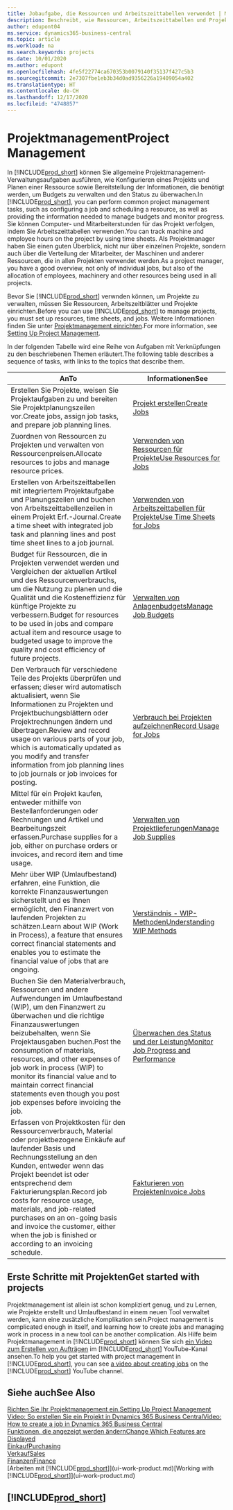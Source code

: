 ```yaml
---
title: Jobaufgabe, die Ressourcen und Arbeitszeittabellen verwendet | Microsoft Docs
description: Beschreibt, wie Ressourcen, Arbeitszeittabellen und Projekte genutzt werden, um Projekte zu verwalten.
author: edupont04
ms.service: dynamics365-business-central
ms.topic: article
ms.workload: na
ms.search.keywords: projects
ms.date: 10/01/2020
ms.author: edupont
ms.openlocfilehash: 4fe5f22774ca670353b0079140f35137f427c5b3
ms.sourcegitcommit: 2e7307fbe1eb3b34d0ad9356226a19409054a402
ms.translationtype: HT
ms.contentlocale: de-CH
ms.lasthandoff: 12/17/2020
ms.locfileid: "4748857"
---
```

# <a name="project-management"></a><span data-ttu-id="1521d-103">Projektmanagement</span><span class="sxs-lookup"><span data-stu-id="1521d-103">Project Management</span></span>
<span data-ttu-id="1521d-104">In [!INCLUDE[prod_short](includes/prod_short.md)] können Sie allgemeine Projektmanagement-Verwaltungsaufgaben ausführen, wie Konfigurieren eines Projekts und Planen einer Ressource sowie Bereitstellung der Informationen, die benötigt werden, um Budgets zu verwalten und den Status zu überwachen.</span><span class="sxs-lookup"><span data-stu-id="1521d-104">In [!INCLUDE[prod_short](includes/prod_short.md)], you can perform common project management tasks, such as configuring a job and scheduling a resource, as well as providing the information needed to manage budgets and monitor progress.</span></span> <span data-ttu-id="1521d-105">Sie können Computer- und Mitarbeiterstunden für das Projekt verfolgen, indem Sie Arbeitszeittabellen verwenden.</span><span class="sxs-lookup"><span data-stu-id="1521d-105">You can track machine and employee hours on the project by using time sheets.</span></span> <span data-ttu-id="1521d-106">Als Projektmanager haben Sie einen guten Überblick, nicht nur über einzelnen Projekte, sondern auch über die Verteilung der Mitarbeiter, der Maschinen und anderer Ressourcen, die in allen Projekten verwendet werden.</span><span class="sxs-lookup"><span data-stu-id="1521d-106">As a project manager, you have a good overview, not only of individual jobs, but also of the allocation of employees, machinery and other resources being used in all projects.</span></span>

<span data-ttu-id="1521d-107">Bevor Sie [!INCLUDE[prod_short](includes/prod_short.md)] verwnden können, um Projekte zu verwalten, müssen Sie Ressourcen, Arbeitszeitblätter und Projekte einrichten.</span><span class="sxs-lookup"><span data-stu-id="1521d-107">Before you can use [!INCLUDE[prod_short](includes/prod_short.md)] to manage projects, you must set up resources, time sheets, and jobs.</span></span> <span data-ttu-id="1521d-108">Weitere Informationen finden Sie unter [Projektmanagement einrichten](projects-setup-projects.md).</span><span class="sxs-lookup"><span data-stu-id="1521d-108">For more information, see [Setting Up Project Management](projects-setup-projects.md).</span></span>  

<span data-ttu-id="1521d-109">In der folgenden Tabelle wird eine Reihe von Aufgaben mit Verknüpfungen zu den beschriebenen Themen erläutert.</span><span class="sxs-lookup"><span data-stu-id="1521d-109">The following table describes a sequence of tasks, with links to the topics that describe them.</span></span>

| <span data-ttu-id="1521d-110">An</span><span class="sxs-lookup"><span data-stu-id="1521d-110">To</span></span> | <span data-ttu-id="1521d-111">Informationen</span><span class="sxs-lookup"><span data-stu-id="1521d-111">See</span></span> |
| --- | --- |
| <span data-ttu-id="1521d-112">Erstellen Sie Projekte, weisen Sie Projektaufgaben zu und bereiten Sie Projektplanungszeilen vor.</span><span class="sxs-lookup"><span data-stu-id="1521d-112">Create jobs, assign job tasks, and prepare job planning lines.</span></span> |[<span data-ttu-id="1521d-113">Projekt erstellen</span><span class="sxs-lookup"><span data-stu-id="1521d-113">Create Jobs</span></span>](projects-how-create-jobs.md) |
| <span data-ttu-id="1521d-114">Zuordnen von Ressourcen zu Projekten und verwalten von Ressourcenpreisen.</span><span class="sxs-lookup"><span data-stu-id="1521d-114">Allocate resources to jobs and manage resource prices.</span></span> |[<span data-ttu-id="1521d-115">Verwenden von Ressourcen für Projekte</span><span class="sxs-lookup"><span data-stu-id="1521d-115">Use Resources for Jobs</span></span>](projects-how-use-resources.md) |
| <span data-ttu-id="1521d-116">Erstellen von Arbeitszeittabellen mit integriertem Projektaufgabe und Planungszeilen und buchen von Arbeitszeittabellenzeilen in einem Projekt Erf.-Journal.</span><span class="sxs-lookup"><span data-stu-id="1521d-116">Create a time sheet with integrated job task and planning lines and post time sheet lines to a job journal.</span></span> |[<span data-ttu-id="1521d-117">Verwenden von Arbeitszeittabellen für Projekte</span><span class="sxs-lookup"><span data-stu-id="1521d-117">Use Time Sheets for Jobs</span></span>](projects-how-use-time-sheets.md) |
| <span data-ttu-id="1521d-118">Budget für Ressourcen, die in Projekten verwendet werden und Vergleichen der aktuellen Artikel und des Ressourcenverbrauchs, um die Nutzung zu planen und die Qualität und die Kosteneffizienz für künftige Projekte zu verbessern.</span><span class="sxs-lookup"><span data-stu-id="1521d-118">Budget for resources to be used in jobs and compare actual item and resource usage to budgeted usage to improve the quality and cost efficiency of future projects.</span></span> |[<span data-ttu-id="1521d-119">Verwalten von Anlagenbudgets</span><span class="sxs-lookup"><span data-stu-id="1521d-119">Manage Job Budgets</span></span>](projects-how-manage-budgets.md) |
| <span data-ttu-id="1521d-120">Den Verbrauch für verschiedene Teile des Projekts überprüfen und erfassen; dieser wird automatisch aktualisiert, wenn Sie Informationen zu Projekten und Projektbuchungsblättern oder Projektrechnungen ändern und übertragen.</span><span class="sxs-lookup"><span data-stu-id="1521d-120">Review and record usage on various parts of your job, which is automatically updated as you modify and transfer information from job planning lines to job journals or job invoices for posting.</span></span> |[<span data-ttu-id="1521d-121">Verbrauch bei Projekten aufzeichnen</span><span class="sxs-lookup"><span data-stu-id="1521d-121">Record Usage for Jobs</span></span>](projects-how-record-job-usage.md) |
| <span data-ttu-id="1521d-122">Mittel für ein Projekt kaufen, entweder mithilfe von Bestellanforderungen oder Rechnungen und Artikel und Bearbeitungszeit erfassen.</span><span class="sxs-lookup"><span data-stu-id="1521d-122">Purchase supplies for a job, either on purchase orders or invoices, and record item and time usage.</span></span> |[<span data-ttu-id="1521d-123">Verwalten von Projektlieferungen</span><span class="sxs-lookup"><span data-stu-id="1521d-123">Manage Job Supplies</span></span>](projects-how-manage-project-supplies.md) |
| <span data-ttu-id="1521d-124">Mehr über WIP (Umlaufbestand) erfahren, eine Funktion, die korrekte Finanzauswertungen sicherstellt und es Ihnen ermöglicht, den Finanzwert von laufenden Projekten zu schätzen.</span><span class="sxs-lookup"><span data-stu-id="1521d-124">Learn about WIP (Work in Process), a feature that ensures correct financial statements and enables you to estimate the financial value of jobs that are ongoing.</span></span> |[<span data-ttu-id="1521d-125">Verständnis - WIP-Methoden</span><span class="sxs-lookup"><span data-stu-id="1521d-125">Understanding WIP Methods</span></span>](projects-understanding-wip.md) |
| <span data-ttu-id="1521d-126">Buchen Sie den Materialverbrauch, Ressourcen und andere Aufwendungen im Umlaufbestand (WIP), um den Finanzwert zu überwachen und die richtige Finanzauswertungen beizubehalten, wenn Sie Projektausgaben buchen.</span><span class="sxs-lookup"><span data-stu-id="1521d-126">Post the consumption of materials, resources, and other expenses of job work in process (WIP) to monitor its financial value and to maintain correct financial statements even though you post job expenses before invoicing the job.</span></span> |[<span data-ttu-id="1521d-127">Überwachen des Status und der Leistung</span><span class="sxs-lookup"><span data-stu-id="1521d-127">Monitor Job Progress and Performance</span></span>](projects-how-monitor-progress-performance.md) |
| <span data-ttu-id="1521d-128">Erfassen von Projektkosten für den Ressourcenverbrauch, Material oder projektbezogene Einkäufe auf laufender Basis und Rechnungsstellung an den Kunden, entweder wenn das Projekt beendet ist oder entsprechend dem Fakturierungsplan.</span><span class="sxs-lookup"><span data-stu-id="1521d-128">Record job costs for resource usage, materials, and job-related purchases on an on-going basis and invoice the customer, either when the job is finished or according to an invoicing schedule.</span></span> |[<span data-ttu-id="1521d-129">Fakturieren von Projekten</span><span class="sxs-lookup"><span data-stu-id="1521d-129">Invoice Jobs</span></span>](projects-how-invoice-jobs.md) |

## <a name="get-started-with-projects"></a><span data-ttu-id="1521d-130">Erste Schritte mit Projekten</span><span class="sxs-lookup"><span data-stu-id="1521d-130">Get started with projects</span></span>

<span data-ttu-id="1521d-131">Projektmanagement ist allein ist schon kompliziert genug, und zu Lernen, wie Projekte erstellt und Umlaufbestand in einem neuen Tool verwaltet werden, kann eine zusätzliche Komplikation sein.</span><span class="sxs-lookup"><span data-stu-id="1521d-131">Project management is complicated enough in itself, and learning how to create jobs and managing work in process in a new tool can be another complication.</span></span> <span data-ttu-id="1521d-132">Als Hilfe beim Projektmanagement in [!INCLUDE[prod_short](includes/prod_short.md)] können Sie sich [ein Video zum Erstellen von Aufträgen](https://www.youtube.com/watch?v=VqaPWr7BWmw) im [!INCLUDE[prod_short](includes/prod_short.md)] YouTube-Kanal ansehen.</span><span class="sxs-lookup"><span data-stu-id="1521d-132">To help you get started with project management in [!INCLUDE[prod_short](includes/prod_short.md)], you can see [a video about creating jobs](https://www.youtube.com/watch?v=VqaPWr7BWmw) on the [!INCLUDE[prod_short](includes/prod_short.md)] YouTube channel.</span></span>  

## <a name="see-also"></a><span data-ttu-id="1521d-133">Siehe auch</span><span class="sxs-lookup"><span data-stu-id="1521d-133">See Also</span></span>

[<span data-ttu-id="1521d-134">Richten Sie Ihr Projektmanagement ein.</span><span class="sxs-lookup"><span data-stu-id="1521d-134">Setting Up Project Management</span></span>](projects-setup-projects.md)  
[<span data-ttu-id="1521d-135">Video: So erstellen Sie ein Projekt in Dynamics 365 Business Central</span><span class="sxs-lookup"><span data-stu-id="1521d-135">Video: How to create a job in Dynamics 365 Business Central</span></span>](https://www.youtube.com/watch?v=VqaPWr7BWmw)  
[<span data-ttu-id="1521d-136">Funktionen, die angezeigt werden ändern</span><span class="sxs-lookup"><span data-stu-id="1521d-136">Change Which Features are Displayed</span></span>](ui-experiences.md)  
[<span data-ttu-id="1521d-137">Einkauf</span><span class="sxs-lookup"><span data-stu-id="1521d-137">Purchasing</span></span>](purchasing-manage-purchasing.md)  
[<span data-ttu-id="1521d-138">Verkauf</span><span class="sxs-lookup"><span data-stu-id="1521d-138">Sales</span></span>](sales-manage-sales.md)  
[<span data-ttu-id="1521d-139">Finanzen</span><span class="sxs-lookup"><span data-stu-id="1521d-139">Finance</span></span>](finance.md)  
<span data-ttu-id="1521d-140">[Arbeiten mit [!INCLUDE[prod_short](includes/prod_short.md)]](ui-work-product.md)</span><span class="sxs-lookup"><span data-stu-id="1521d-140">[Working with [!INCLUDE[prod_short](includes/prod_short.md)]](ui-work-product.md)</span></span>  

## [!INCLUDE[prod_short](includes/free_trial_md.md)]  
